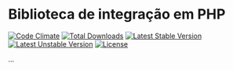 # Biblioteca de integração em PHP

[![Code Climate](https://codeclimate.com/github/widepay/php/badges/gpa.svg)](https://codeclimate.com/github/widepay/php)
[![Total Downloads](https://poser.pugx.org/widepay/php/d/total.svg)](https://packagist.org/packages/widepay/php)
[![Latest Stable Version](https://poser.pugx.org/widepay/php/v/stable.svg)](https://packagist.org/packages/widepay/php)
[![Latest Unstable Version](https://poser.pugx.org/widepay/php/v/unstable.svg)](https://packagist.org/packages/widepay/php)
[![License](https://poser.pugx.org/widepay/php/license)](https://packagist.org/packages/widepay/php)




...
